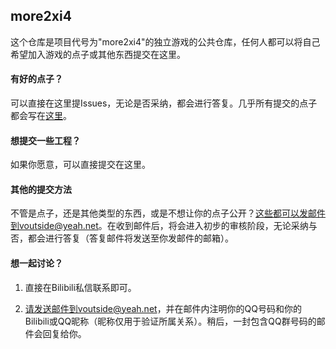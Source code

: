 ## more2xi4

这个仓库是项目代号为"more2xi4"的独立游戏的公共仓库，任何人都可以将自己希望加入游戏的点子或其他东西提交在这里。



#### 有好的点子？

可以直接在这里提Issues，无论是否采纳，都会进行答复。几乎所有提交的点子都会写在[这里](https://magic.vanadiry.com/wiki/more2xi4/push)。

#### 想提交一些工程？

如果你愿意，可以直接提交在这里。



#### 其他的提交方法

不管是点子，还是其他类型的东西，或是不想让你的点子公开？这些都可以发邮件到voutside@yeah.net。在收到邮件后，将会进入初步的审核阶段，无论采纳与否，都会进行答复（答复邮件将发送至你发邮件的邮箱）。

#### 想一起讨论？

1. 直接在Bilibili私信联系即可。

2. 请发送邮件到voutside@yeah.net，并在邮件内注明你的QQ号码和你的Bilibili或QQ昵称（昵称仅用于验证所属关系）。稍后，一封包含QQ群号码的邮件会回复给你。
